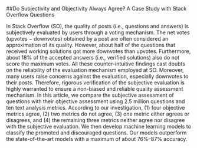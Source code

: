 ##Do Subjectivity and Objectivity Always Agree? A Case Study with Stack Overflow Questions

In Stack Overflow (SO), the quality of posts (i.e., questions and answers) is subjectively evaluated by users through a voting mechanism. The net votes (upvotes − downvotes) obtained by a post are often considered an approximation of its quality. However, about half of the questions that received working solutions got more downvotes than upvotes. Furthermore, about 18% of the accepted answers (i.e., verified solutions) also do not score the maximum votes. All these counter-intuitive
findings cast doubts on the reliability of the evaluation mechanism employed at SO. Moreover, many users raise concerns against the evaluation, especially downvotes to their posts. Therefore, rigorous verification of the subjective evaluation is highly warranted to ensure a non-biased and reliable quality assessment mechanism. In this article, we compare the subjective assessment of questions with their objective assessment using 2.5 million questions and ten text analysis metrics. According to our investigation, (1) four objective metrics agree, (2) two metrics do not agree, (3) one metric either agrees or disagrees, and (4) the remaining three metrics neither agree nor disagree with the subjective evaluation. We then develop machine learning models to classify the promoted and discouraged questions. Our models outperform the state-of-the-art models with a maximum of about 76%–87% accuracy.
